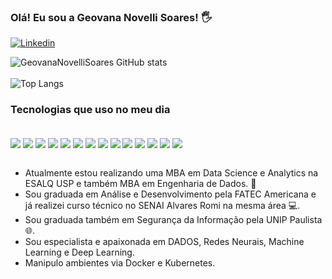 ### Olá! Eu sou a Geovana Novelli Soares! 🖐

[![Linkedin](https://img.shields.io/badge/LinkedIn-0077B5?style=for-the-badge&logo=linkedin&logoColor=white)](https://www.linkedin.com/in/geovana-novelli-soares-3b262b20b/)

![GeovanaNovelliSoares GitHub stats](https://github-readme-stats.vercel.app/api?username=GeovanaNovelliSoares&show_icons=true&theme=dracula)
<br/>
<br/>
![Top Langs](https://github-readme-stats.vercel.app/api/top-langs/?username=GeovanaNovelliSoares&layout=compact&theme=dracula)


### Tecnologias que uso no meu dia
<div style="display: inline_block"><br/>
  <img align="center" src="https://img.shields.io/badge/Python-14354C?style=for-the-badge&logo=python&logoColor=white"/>
  <img align="center" src="https://img.shields.io/badge/PostgreSQL-316192?style=for-the-badge&logo=postgresql&logoColor=white"/>
  <img align="center" src="https://img.shields.io/badge/Amazon_AWS-232F3E?style=for-the-badge&logo=amazon-aws&logoColor=white"/>
  <img align="center" src="https://img.shields.io/badge/Django-092E20?style=for-the-badge&logo=django&logoColor=white"/>
  <img align="center" src="https://img.shields.io/badge/Flask-000000?style=for-the-badge&logo=flask&logoColor=white"/>
  <img align="center" src="https://img.shields.io/badge/HTML5-E34F26?style=for-the-badge&logo=html5&logoColor=white"/>
  <img align="center" src="https://img.shields.io/badge/JavaScript-F7DF1E?style=for-the-badge&logo=javascript&logoColor=black"/>
  <img align="center" src="https://img.shields.io/badge/CSS3-1572B6?style=for-the-badge&logo=css3&logoColor=white"/>
  <img align="center" src="https://img.shields.io/badge/PHP-777BB4?style=for-the-badge&logo=php&logoColor=white"/>
  <img align="center" src="https://img.shields.io/badge/JavaScript-F7DF1E?style=for-the-badge&logo=javascript&logoColor=black"/>
  <img align="center" src="https://img.shields.io/badge/Node.js-43853D?style=for-the-badge&logo=node.js&logoColor=white"/>
  <img align="center" src="https://img.shields.io/badge/React-20232A?style=for-the-badge&logo=react&logoColor=61DAFB"/>
  <img align="center" src="https://img.shields.io/badge/Docker-2496ED?style=for-the-badge&logo=docker&logoColor=white"/>
  <img align="center" src="https://img.shields.io/badge/Kubernetes-326CE5?style=for-the-badge&logo=kubernetes&logoColor=white"/>

</div><br/>

- Atualmente estou realizando uma MBA em Data Science e Analytics na ESALQ USP e também MBA em Engenharia de Dados. 🤖 <br/>
- Sou graduada em Análise e Desenvolvimento pela FATEC Americana e já realizei curso técnico no SENAI Alvares Romi na mesma área 💻. <br/>
- Sou graduada também em Segurança da Informação pela UNIP Paulista 🌐.
- Sou especialista e apaixonada em DADOS, Redes Neurais, Machine Learning e Deep Learning.
- Manipulo ambientes via Docker e Kubernetes.
